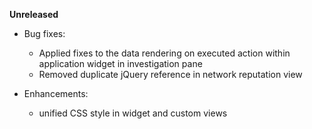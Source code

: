 **Unreleased**

* Bug fixes:
    * Applied fixes to the data rendering on executed action within application widget in investigation pane
    * Removed duplicate jQuery reference in network reputation view

* Enhancements:
    * unified CSS style in widget and custom views
